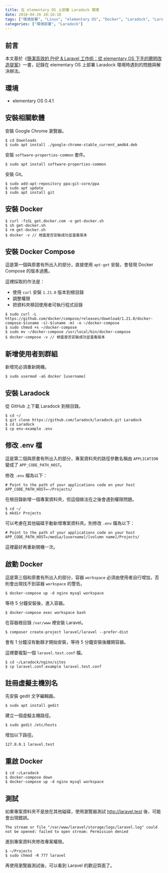 ```yaml
---
title: 在 elementary OS 上部署 Laradock 環境
date: 2018-04-26 10:16:18
tags: ["環境部署", "Linux", "elementary OS", "Docker", "Laradock", "Laravel"]
categories: ["環境部署", "Laradock"]
---
```


## 前言
本文基於《[簡潔高效的 PHP & Laravel 工作術：從 elementary OS 下手的聰明改造提案](https://shengyou.gitbooks.io/elementary-os-for-php-developer/)》一書，記錄在 elementary OS 上部署 Laradock 環境時遇到的問題與解決辦法。

## 環境
- elementary OS 0.4.1

## 安裝相關軟體
安裝 Google Chrome 瀏覽器。
```
$ cd Downloads
$ sudo apt install ./google-chrome-stable_current_amd64.deb
```
安裝 `software-properties-common` 套件。
```
$ sudo apt install software-properties-common
```
安裝 Git。
```
$ sudo add-apt-repository ppa:git-core/ppa
$ sudo apt update
$ sudo apt install git
```

## 安裝 Docker
```
$ curl -fsSL get.docker.com -o get-docker.sh
$ sh get-docker.sh
$ rm get-docker.sh
$ docker -v // 檢査是否安裝成功並査看版本
```

## 安裝 Docker Compose
這是第一個與原書有所出入的部分，直接使用 `apt-get` 安裝，會發現 Docker Compose 的版本過舊。

這裡採取的作法是：
- 使用 `curl` 安裝 `1.21.0` 版本到根目錄
- 調整權限
- 把資料夾移回使用者可執行程式目錄

```
$ sudo curl -L https://github.com/docker/compose/releases/download/1.21.0/docker-compose-$(uname -s)-$(uname -m) -o ~/docker-compose
$ sudo chmod +x ~/docker-compose
$ sudo mv ~/docker-compose /usr/local/bin/docker-compose
$ docker-compose -v // 檢査是否安裝成功並査看版本
```

## 新增使用者到群組
新增完必須重新開機。
```
$ sudo usermod -aG docker [username]
```

## 安裝 Laradock
從 GitHub 上下載 Laradock 到根目錄。
```
$ cd ~/
$ git clone https://github.com/laradock/laradock.git Laradock
$ cd Laradock
$ cp env-example .env
```

## 修改 .env 檔
這是第二個與原書有所出入的部分，專案資料夾的路徑參數名稱由 `APPLICATION` 變成了 `APP_CODE_PATH_HOST`。

修改 `.env` 檔為以下：
```
# Point to the path of your applications code on your host
APP_CODE_PATH_HOST=~/Projects/
```
在根目錄新增一個專案資料夾，但這個做法在之後會遇到權限問題。
```
$ cd ~/
$ mkdir Projects
```
可以考慮在其他磁碟手動新增專案資料夾。則修改 `.env` 檔為以下：
```
# Point to the path of your applications code on your host
APP_CODE_PATH_HOST=/media/[username]/[volumn name]/Projects/
```
這裡最好再重新開機一次。

## 啟動 Docker
這是第三個和原書有所出入的部分，容器 `workspace` 必須由使用者自行增加，否則會出現找不到容器 `workspace` 的警告。
```
$ docker-compose up -d nginx mysql workspace
```
等待 5 分鐘安裝後，進入容器。
```
$ docker-compose exec workspace bash
```
在容器根目錄 `/var/www` 裡安裝 Laravel。
```
$ composer create-project laravel/laravel --prefer-dist
```
會有 1 分鐘沒有動靜才開始安裝，等待 5 分鐘安裝後離開容器。

這裡要複製一個 `laravel.test.conf` 檔。
```
$ cd ~/Laradock/nginx/sites
$ cp laravel.conf.example laravel.test.conf
```

## 註冊虛擬主機別名
先安裝 gedit 文字編輯器。
```
$ sudo apt install gedit
```
建立一個虛擬主機路徑。
```
$ sudo gedit /etc/hosts
```
增加以下路徑。
```
127.0.0.1 laravel.test
```

## 重啟 Docker
```
$ cd ~/Laradock
$ docker-compose down
$ docker-compose up -d nginx mysql workspace
```

## 測試
如果專案資料夾不是放在其他磁碟，使用瀏覽器測試 http://laravel.test 後，可能會出現錯誤。
```
The stream or file "/var/www/laravel/storage/logs/laravel.log" could not be opened: failed to open stream: Permission denied
```
進到專案資料夾修改專案權限。
```
$ ~/Projects
$ sudo chmod -R 777 laravel
```
再使用瀏覽器測試後，可以看到 Laravel 的歡迎頁面了。